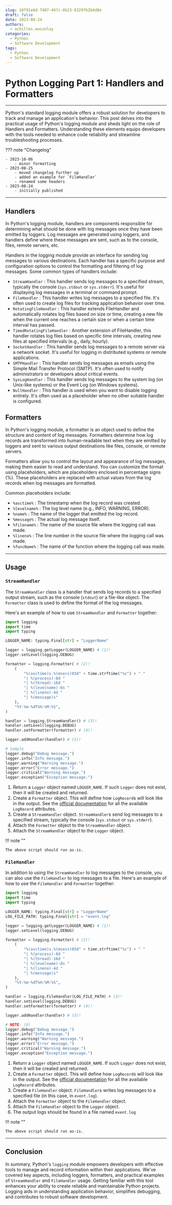 ```yaml
---
slug: 10f91e6d-7407-447c-8b23-8329762b4d8e
draft: false
date: 2023-08-24
authors:
  - achilles.macunlay
categories:
  - Python
  - Software Development
tags:
  - Python
  - Software Development
---
```


# Python Logging Part 1: Handlers and Formatters

---

Python's standard logging module offers a robust solution for developers to track and manage an application's behavior. This post delves into the practical usage of Python's logging module and sheds light on the role of Handlers and Formatters. Understanding these elements equips developers with the tools needed to enhance code reliability and streamline troubleshooting processes.

<!-- more -->

??? note "Changelog"

    - 2023-10-06
        - minor formatting
    - 2023-08-25
        - moved changelog further up
        - added an example for `FileHandler`
        - renamed some headers
    - 2023-08-24
        - initially published

---

## Handlers

In Python's logging module, handlers are components responsible for determining what should be done with log messages once they have been emitted by loggers. Log messages are generated using loggers, and handlers define where these messages are sent, such as to the console, files, remote servers, etc.

Handlers in the logging module provide an interface for sending log messages to various destinations. Each handler has a specific purpose and configuration options to control the formatting and filtering of log messages. Some common types of handlers include:

- `StreamHandler` : This handler sends log messages to a specified stream, typically the console (`sys.stdout` or `sys.stderr`). It's useful for displaying log messages in a terminal or command prompt.
- `FileHandler` : This handler writes log messages to a specified file. It's often used to create log files for tracking application behavior over time.
- `RotatingFileHandler` : This handler extends FileHandler and automatically rotates log files based on size or time, creating a new file when the current one reaches a certain size or when a certain time interval has passed.
- `TimedRotatingFileHandler` : Another extension of FileHandler, this handler rotates log files based on specific time intervals, creating new files at specified intervals (e.g., daily, hourly).
- `SocketHandler` : This handler sends log messages to a remote server via a network socket. It's useful for logging in distributed systems or remote applications.
- `SMTPHandler` : This handler sends log messages as emails using the Simple Mail Transfer Protocol (SMTP). It's often used to notify administrators or developers about critical events.
- `SysLogHandler` : This handler sends log messages to the system log (on Unix-like systems) or the Event Log (on Windows systems).
- `NullHandler` : This handler is used when you want to disable logging entirely. It's often used as a placeholder when no other suitable handler is configured.

## Formatters

In Python's logging module, a formatter is an object used to define the structure and content of log messages. Formatters determine how log records are transformed into human-readable text when they are emitted by loggers and sent to various output destinations like files, console, or remote servers.

Formatters allow you to control the layout and appearance of log messages, making them easier to read and understand. You can customize the format using placeholders, which are placeholders enclosed in percentage signs (%). These placeholders are replaced with actual values from the log records when log messages are formatted.

Common placeholders include:

- `%asctime%` : The timestamp when the log record was created.
- `%levelname%` : The log level name (e.g., INFO, WARNING, ERROR).
- `%name%` : The name of the logger that emitted the log record.
- `%message%` : The actual log message itself.
- `%filename%` : The name of the source file where the logging call was made.
- `%lineno%` : The line number in the source file where the logging call was made.
- `%funcName%` : The name of the function where the logging call was made.

---

## Usage

### `StreamHandler`

The `StreamHandler` class is a handler that sends log records to a specified output stream, such as the console (`stdout`) or a file-like object. The `Formatter` class is used to define the format of the log messages.

Here's an example of how to use `StreamHandler` and `Formatter` together:

```python title="logging_stream_handler.py" linenums="1"
import logging
import time
import typing

LOGGER_NAME: typing.Final[str] = "LoggerName"

logger = logging.getLogger(LOGGER_NAME) # (1)!
logger.setLevel(logging.DEBUG)

formatter = logging.Formatter( # (2)!
    (
        "%(asctime)s.%(msecs)03d" + time.strftime("%z") + " "
        "| %(process)-8d "
        "| %(thread)-16d "
        "| %(levelname)-8s "
        "| %(lineno)-4d "
        "| %(message)s"
    ),
    "%Y-%m-%dT%H:%M:%S",
)

handler = logging.StreamHandler() # (3)!
handler.setLevel(logging.DEBUG)
handler.setFormatter(formatter) # (4)!

logger.addHandler(handler) # (5)!

# Sample
logger.debug("Debug message.")
logger.info("Info message.")
logger.warning("Warning message.")
logger.error("Error message.")
logger.critical("Warning message.")
logger.exception("Exception message.")

```

1. Return a `Logger` object named `LOGGER_NAME`. If such `Logger` does not exist, then it will be created and returned.
2. Create a `Formatter` object. This will define how `LogRecord`s will look like in the output. See the [official documentation](https://docs.python.org/3/library/logging.html#logrecord-attributes) for all the available `LogRecord` attributes.
3. Create a `StreamHandler` object. `StreamHandler`s send log messages to a specified stream, typically the console (`sys.stdout` or `sys.stderr`).
4. Attach the `Formatter` object to the `StreamHandler` object.
5. Attach the `StreamHandler` object to the `Logger` object.

!!! note ""

    The above script should run as-is.

### `FileHandler`

In addition to using the `StreamHandler` to log messages to the console, you can also use the `FileHandler` to log messages to a file. Here's an example of how to use the `FileHandler` and `Formatter` together:

```python title="logging_file_handler.py" linenums="1"
import logging
import time
import typing

LOGGER_NAME: typing.Final[str] = "LoggerName"
LOG_FILE_PATH: typing.Final[str] = "event.log"

logger = logging.getLogger(LOGGER_NAME) # (1)!
logger.setLevel(logging.DEBUG)

formatter = logging.Formatter( # (2)!
    (
        "%(asctime)s.%(msecs)03d" + time.strftime("%z") + " "
        "| %(process)-8d "
        "| %(thread)-16d "
        "| %(levelname)-8s "
        "| %(lineno)-4d "
        "| %(message)s"
    ),
    "%Y-%m-%dT%H:%M:%S",
)

handler = logging.FileHandler(LOG_FILE_PATH) # (3)!
handler.setLevel(logging.DEBUG)
handler.setFormatter(formatter) # (4)!

logger.addHandler(handler) # (5)!

# NOTE: (6)
logger.debug("Debug message.")
logger.info("Info message.")
logger.warning("Warning message.")
logger.error("Error message.")
logger.critical("Warning message.")
logger.exception("Exception message.")

```

1. Return a `Logger` object named `LOGGER_NAME`. If such `Logger` does not exist, then it will be created and returned.
2. Create a `Formatter` object. This will define how `LogRecord`s will look like in the output. See the [official documentation](https://docs.python.org/3/library/logging.html#logrecord-attributes) for all the available `LogRecord` attributes.
3. Create a `FileHandler` object. `FileHandler`s writes log messages to a specified file (in this case, in `event.log`).
4. Attach the `Formatter` object to the `FileHandler` object.
5. Attach the `FileHandler` object to the `Logger` object.
6. The output logs should be found in a file named `event.log`

!!! note ""

    The above script should run as-is.

---

## Conclusion

In summary, Python's `logging` module empowers developers with effective tools to manage and record information within their applications. We've covered key aspects, including loggers, formatters, and practical examples of `StreamHandler` and `FileHandler` usage. Getting familiar with this tool enhances your ability to create reliable and maintainable Python projects. Logging aids in understanding application behavior, simplifies debugging, and contributes to robust software development.
